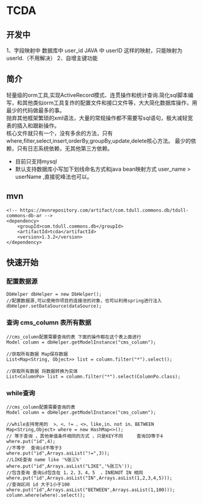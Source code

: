 # TCDA

##  开发中

1、字段映射中  数据库中 user_id  JAVA 中 userID 这样的映射，只能映射为userId.（不用解决）
2、自增主键功能

## 简介

轻量级的orm工具,实现ActiveRecord模式、连贯操作和统计查询.简化sql脚本编写，和其他类似orm工具复炸的配置文件和接口文件等，大大简化数据库操作，用最少的代码做最多的事。  
抛弃其他框架繁琐的xml语法，大量的常规操作都不需要写sql语句，极大减轻宽表的插入和跟新操作。  
核心文件就只有一个，没有多余的方法，只有where,filter,select,insert,orderBy,groupBy,update,delete核心方法。
最少的依赖，只有日志系统依赖，无其他第三方依赖。

* 目前只支持mysql  
* 默认支持数据库小写加下划线命名方式和java bean映射方式    user_name > userName  ,直接驼峰法也可以。

## mvn
```
<!-- https://mvnrepository.com/artifact/com.tdull.commons.db/tdull-commons-db-ar -->
<dependency>
    <groupId>com.tdull.commons.db</groupId>
    <artifactId>tcda</artifactId>
    <version>1.3.2</version>
</dependency>
```


## 快速开始  
### 配置数据源  
```
DbHelper dbHelper = new DbHelper();
//配置数据源,可以使用你项目的连接池的对象，也可以利用spring进行注入
dbHelper.setDataSource(dataSource);
```
### 查询 cms_column 表所有数据  
```
//cms_column配置需要查询的表 下面的操作都在这个表上面进行
Model column = dbHelper.getModelInstance("cms_column");

//获取所有数据 Map保存数据
List<Map<String, Object>> list = column.filter("*").select();

//获取所有数据 将数据转换为实体
List<ColumnPo> list = column.filter("*").select(ColumnPo.class);
```
### while查询
```
//cms_column配置需要查询的表
Model column = dbHelper.getModelInstance("cms_column");

//while支持常用的  >、<、!= 、<>、like,in、not in、BETWEEN
Map<String,Object> where = new HashMap<>();
// 等于查询 ，其他单值条件相同的方式 ，只是KEY不同     查询ID等于4
where.put("id",4);
//不等于  查询id不等于3
where.put("id",Arrays.asList("!=",3));
//LIKE查询 name like '%张三%'
where.put("id",Arrays.asList("LIKE",'%张三%'));
//包含查询 查询id包含在 1，2，3，4，5  ，IN和NOT IN 相同
where.put("id",Arrays.asList("IN",Arrays.asList(1,2,3,4,5)));
//查询区间 id 大于1小于100
where.put("id",Arrays.asList("BETWEEN",Arrays.asList(1,100)));
column.where(where).select();
```
